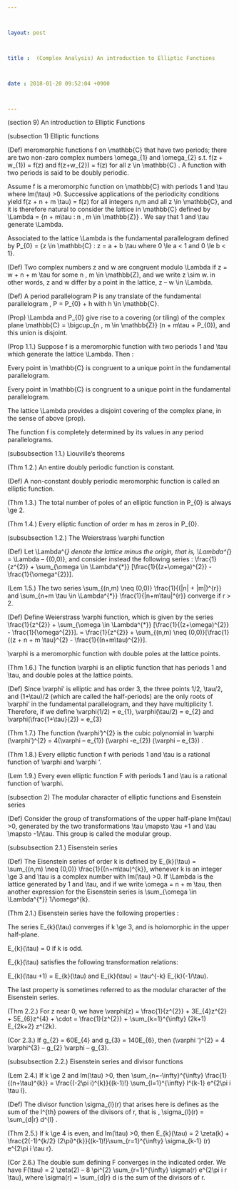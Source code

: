 ```yaml
---



layout: post



title :  (Complex Analysis) An introduction to Elliptic Functions



date : 2018-01-20 09:52:04 +0900



---
```


(section 9) An introduction to Elliptic Functions

(subsection 1) Elliptic functions

(Def) meromorphic functions f on \mathbb{C} that have two periods; there are two non-zaro complex numbers \omega_{1} and \omega_{2} s.t. f(z + w_{1}) = f(z) and f(z+w_{2}) = f(z) for all z \in \mathbb{C} . A function with two periods is said to be doubly periodic.

Assume f is a meromorphic function on \mathbb{C} with periods 1 and \tau where Im(\tau) >0. Successive applications of the periodicity conditions yield f(z + n + m \tau) = f(z) for all integers n,m and all z \in \mathbb{C}, and it is therefore natural to consider the lattice in \mathbb{C} defined by \Lambda = {n + m\tau : n , m \in \mathbb{Z}} . We say that 1 and \tau generate \Lambda.

Associated to the lattice \Lambda is the fundamental parallelogram defined by P_{0} = {z \in \mathbb{C} : z = a + b \tau where 0 \le a < 1 and 0 \le b < 1}.

(Def) Two complex numbers z and w are congruent modulo \Lambda if z = w + n + m \tau for some n , m \in \mathbb{Z}, and we write z \sim w. in other words, z and w differ by a point in the lattice, z – w \in \Lambda.

(Def) A period parallelogram P is any translate of the fundamental parallelogram , P = P_{0} + h with h \in \mathbb{C}.

(Prop) \Lambda and P_{0} give rise to a covering (or tiling) of the complex plane \mathbb{C} = \bigcup_{n , m \in \mathbb{Z}} (n + m\tau + P_{0}), and this union is disjoint.

(Prop 1.1.) Suppose f is a meromorphic function with two periods 1 and \tau which generate the lattice \Lambda. Then :

Every point in \mathbb{C} is congruent to a unique point in the fundamental parallelogram.

Every point in \mathbb{C} is congruent to a unique point in the fundamental parallelogram.

The lattice \Lambda provides a disjoint covering of the complex plane, in the sense of above (prop).

The function f is completely determined by its values in any period parallelograms.

(subsubsection 1.1.) Liouville’s theorems

(Thm 1.2.) An entire doubly periodic function is constant.

(Def) A non-constant doubly periodic meromorphic function is called an elliptic function.

(Thm 1.3.) The total number of poles of an elliptic function in P_{0} is always \ge 2.

(Thm 1.4.) Every elliptic function of order m has m zeros in P_{0}.

(subsubsection 1.2.) The Weierstrass \varphi function

 (Def) Let \Lambda^{*} denote the lattice minus the origin, that is, \Lambda^{*} = \Lambda – {(0,0)}, and consider instead the following series : \frac{1}{z^{2}} + \sum_{\omega \in \Lambda^{*}} [\frac{1}{(z+\omega)^{2}} - \frac{1}{\omega^{2}}].

(Lem 1.5.) The two series \sum_{(n,m) \neq (0,0)} \frac{1}{(|n| + |m|)^{r}} and \sum_{n+m \tau \in \Lambda^{*}} \frac{1}{|n+m\tau|^{r}} converge if r > 2.

(Def) Define Weierstrass \varphi function, which is given by the series \frac{1}{z^{2}} + \sum_{\omega \in \Lambda^{*}} [\frac{1}{(z+\omega)^{2}} - \frac{1}{\omega^{2}}]. = \frac{1}{z^{2}} + \sum_{(n,m) \neq (0,0)}[\frac{1}{(z + n + m \tau}^{2} - \frac{1}{(n+m\tau)^{2}}].

\varphi is a meromorphic function with double poles at the lattice points.

(Thm 1.6.) The function \varphi is an elliptic function that has periods 1 and \tau, and double poles at the lattice points.

(Def) Since \varphi’ is elliptic and has order 3, the three points 1/2, \tau/2, and (1+\tau)/2 (which are called the half-periods) are the only roots of \varphi’ in the fundamental parallelogram, and they have multiplicity 1. Therefore, if we define \varphi(1/2) = e_{1}, \varphi(\tau/2) = e_{2} and \varphi(\frac{1+\tau}{2}) = e_{3}

(Thm 1.7.) The function (\varphi’)^{2} is the cubic polynomial in \varphi (\varphi’)^{2} = 4(\varphi – e_{1}) (\varphi -e_{2}) (\varphi – e_{3}) .

(Thm 1.8.) Every elliptic function f with periods 1 and \tau is a rational function of \varphi and \varphi ‘.

(Lem 1.9.) Every even elliptic function F with periods 1 and \tau is a rational function of \varphi.

(subsection 2) The modular character of elliptic functions and Eisenstein series

(Def) Consider the group of transformations of the upper half-plane Im(\tau) >0, generated by the two transformations \tau \mapsto \tau +1 and \tau \mapsto -1/\tau. This group is called the modular group.

(subsubsection 2.1.) Eisenstein series

(Def) The Eisenstein series of order k is defined by E_{k}(\tau) = \sum_{(n,m) \neq (0,0)} \frac{1}{(n+m\tau)^{k}}, whenever k is an integer \ge 3 and \tau is a complex number with Im(\tau) >0. If \Lambda is the lattice generated by 1 and \tau, and if we write \omega = n + m \tau, then another expression for the Eisenstein series is \sum_{\omega \in \Lambda^{*}} 1/\omega^{k}.

(Thm 2.1.) Eisenstein series have the following properties :

The series E_{k}(\tau) converges if k \ge 3, and is holomorphic in the upper half-plane.

E_{k}(\tau) = 0 if k is odd.

E_{k}(\tau) satisfies the following transformation relations:

E_{k}(\tau +1) = E_{k}(\tau) and E_{k}(\tau) = \tau^{-k} E_{k}(-1/\tau).

The last property is sometimes referred to as the modular character of the Eisenstein series.

(Thm 2.2.) For z near 0, we have \varphi(z) = \frac{1}{z^{2}} + 3E_{4}z^{2} + 5E_{6}z^{4} + \cdot = \frac{1}{z^{2}} + \sum_{k=1}^{\infty} (2k+1) E_{2k+2} z^{2k}.

(Cor 2.3.) If g_{2} = 60E_{4} and g_{3} = 140E_{6}, then (\varphi ‘)^{2} = 4 \varphi^{3} – g_{2} \varphi – g_{3}.

(subsubsection 2.2.) Eisenstein series and divisor functions

(Lem 2.4.) If k \ge 2 and Im(\tau) >0, then \sum_{n=-\infty}^{\infty} \frac{1}{(n+\tau)^{k}} = \frac{(-2\pi i)^{k}}{(k-1)!} \sum_{l=1}^{\infty} l^{k-1} e^{2\pi i \tau l}.

(Def) The divisor function \sigma_{l}(r) that arises here is defines as the sum of the l^{th} powers of the divisors of r, that is , \sigma_{l}(r) = \sum_{d|r} d^{l} .

(Thm 2.5.) If k \ge 4 is even, and Im(\tau) >0, then E_{k}(\tau) = 2 \zeta(k) + \frac{2(-1)^{k/2} (2\pi)^{k}}{(k-1)!}\sum_{r=1}^{\infty} \sigma_{k-1} (r) e^{2\pi i \tau r}.

(Cor 2.6.) The double sum defining F converges in the indicated order. We have F(\tau) = 2 \zeta(2) – 8 \pi^{2} \sum_{r=1}^{\infty} \sigma(r) e^{2\pi i r \tau}, where \sigma(r) = \sum_{d|r} d is the sum of the divisors of r.

